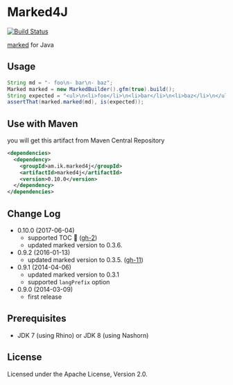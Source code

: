 # Marked4J

[![Build Status](https://travis-ci.org/making/marked4j.svg?branch=master)](https://travis-ci.org/making/marked4j)

[marked](https://github.com/chjj/marked) for Java

## Usage

``` java
String md = "- foo\n- bar\n- baz";
Marked marked = new MarkedBuilder().gfm(true).build();
String expected = "<ul>\n<li>foo</li>\n<li>bar</li>\n<li>baz</li>\n</ul>\n";
assertThat(marked.marked(md), is(expected));
```

## Use with Maven

you will get this artifact from Maven Central Repository

``` xml
<dependencies>
  <dependency>
    <groupId>am.ik.marked4j</groupId>
    <artifactId>marked4j</artifactId>
    <version>0.10.0</version>
  </dependency>
</dependencies>
```

## Change Log

* 0.10.0 (2017-06-04)
  * supported TOC 👏 ([gh-2](https://github.com/making/marked4j/issues/2))
  * updated marked version to 0.3.6.
* 0.9.2 (2016-01-13)
  * updated marked version to 0.3.5. ([gh-11](https://github.com/making/marked4j/issues/11))
* 0.9.1 (2014-04-06)
  * updated marked version to 0.3.1
  * supported `langPrefix` option
* 0.9.0 (2014-03-09)
  * first release

## Prerequisites

* JDK 7 (using Rhino) or JDK 8 (using Nashorn) 

## License

Licensed under the Apache License, Version 2.0.
